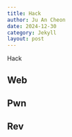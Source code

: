 ```yaml
---
title: Hack
author: Ju An Cheon
date: 2024-12-30
category: Jekyll
layout: post
---
```


Hack

Web
-------------

Pwn
-------------

Rev
-------------